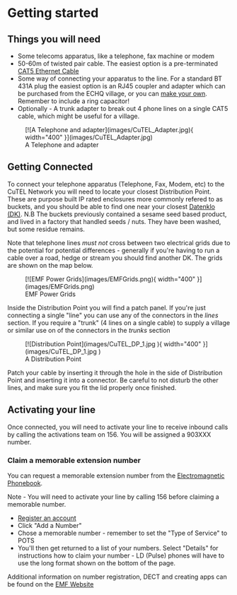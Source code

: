 
# Getting started

## Things you will need

* Some telecoms apparatus, like a telephone, fax machine or modem
* 50-60m of twisted pair cable. The easiest option is a pre-terminated [CAT5 Ethernet Cable](https://www.amazon.co.uk/Snagless-Ethernet-Network-Compatible-Consoles-Black/dp/B08DCZP1LR)
* Some way of connecting your apparatus to the line. For a standard BT 431A plug the easiest option is an RJ45 coupler and adapter which can be purchased from the ECHQ village, or you can [make your own](../../technical/wiring.md). Remember to include a ring capacitor!
* Optionally - A trunk adapter to break out 4 phone lines on a single CAT5 cable, which might be useful for a village.

<figure markdown="span">
  [![A Telephone and adapter](images/CuTEL_Adapter.jpg){ width="400" }](images/CuTEL_Adapter.jpg)
  <figcaption>A Telephone and adapter</figcaption>
</figure>

## Getting Connected

To connect your telephone apparatus (Telephone, Fax, Modem, etc) to the CuTEL Network you will need to locate your closest Distribution Point. These are purpose built IP rated enclosures more commonly refered to as buckets, and you should be able to find one near your closest [Datenklo (DK)](https://en.wikipedia.org/wiki/Datenklo). N.B The buckets previously contained a sesame seed based product, and lived in a factory that handled seeds / nuts. They have been washed, but some residue remains.

Note that telephone lines _must not_ cross between two electrical grids due to the potential for potential differences - generally if you're having to run a cable over a road, hedge or stream you should find another DK. The grids are shown on the map below.

<figure markdown="span">
  [![EMF Power Grids](images/EMFGrids.png){ width="400" }](images/EMFGrids.png)
  <figcaption>EMF Power Grids</figcaption>
</figure>

Inside the Distribution Point you will find a patch panel. If you're just connecting a single "line" you can use any of the connectors in the _lines_ section. If you require a "trunk" (4 lines on a single cable) to supply a village or similar use on of the connectors in the _trunks_ section

<figure markdown="span">
  [![Distribution Point](images/CuTEL_DP_1.jpg ){ width="400" }](images/CuTEL_DP_1.jpg )
  <figcaption>A Distribution Point</figcaption>
</figure>

Patch your cable by inserting it through the hole in the side of Distribution Point and inserting it into a connector. Be careful to not disturb the other lines, and make sure you fit the lid properly once finished.

## Activating your line

Once connected, you will need to activate your line to receive inbound calls by calling the activations team on 156. You will be assigned a 903XXX number.

### Claim a memorable extension number

You can request a memorable extension number from the [Electromagnetic Phonebook](https://phones.emfcamp.org/). 

Note - You will need to activate your line by calling 156 before claiming a memorable number.  

* [Register an account](https://phones.emfcamp.org/register/)
* Click "Add a Number"
* Chose a memorable number - remember to set the "Type of Service" to POTS
* You'll then get returned to a list of your numbers. Select "Details" for instructions how to claim your number - LD (Pulse) phones will have to use the long format shown on the bottom of the page.

Additional information on number registration, DECT and creating apps can be found on the [EMF Website](https://www.emfcamp.org/about/phones)
